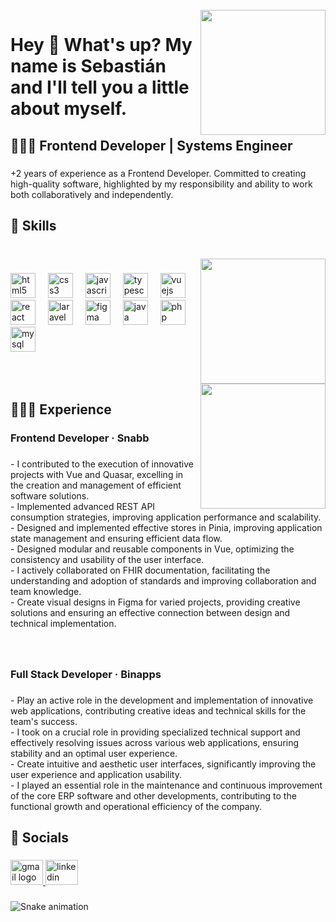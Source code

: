 <br clear="both">

<img align="right" height="200" src="https://i.pinimg.com/originals/17/01/7c/17017c9543c85194c21a5d80e35760bd.gif"  />

###

<h1 align="left">Hey 👋 What's up? My name is Sebastián and I'll tell you a little about myself.</h1>

###

<h2 align="left">👩🏻‍💻 Frontend Developer | Systems Engineer</h2>

###

<p align="left">+2 years of experience as a Frontend Developer. Committed to creating high-quality software, highlighted by my responsibility and ability to work both collaboratively and independently.</p>

###

<h2 align="left">🎨 Skills</h2>

###

<br clear="both">

<img align="right" height="200" src="https://images-wixmp-ed30a86b8c4ca887773594c2.wixmp.com/f/9100d753-02ac-4ed8-ac98-5e45d6deecad/depxc3c-2c74dc75-552f-4b74-9d49-a01ec4c8ea90.gif?token=eyJ0eXAiOiJKV1QiLCJhbGciOiJIUzI1NiJ9.eyJzdWIiOiJ1cm46YXBwOjdlMGQxODg5ODIyNjQzNzNhNWYwZDQxNWVhMGQyNmUwIiwiaXNzIjoidXJuOmFwcDo3ZTBkMTg4OTgyMjY0MzczYTVmMGQ0MTVlYTBkMjZlMCIsIm9iaiI6W1t7InBhdGgiOiJcL2ZcLzkxMDBkNzUzLTAyYWMtNGVkOC1hYzk4LTVlNDVkNmRlZWNhZFwvZGVweGMzYy0yYzc0ZGM3NS01NTJmLTRiNzQtOWQ0OS1hMDFlYzRjOGVhOTAuZ2lmIn1dXSwiYXVkIjpbInVybjpzZXJ2aWNlOmZpbGUuZG93bmxvYWQiXX0.ACqc7kQ3zva5d9HmQ6rAM2TWKQ_6KA_YgK4pzBCzpbo"  />

###

<div align="left">
  <img src="https://cdn.jsdelivr.net/gh/devicons/devicon/icons/html5/html5-original.svg" height="40" alt="html5 logo"  />
  <img width="12" />
  <img src="https://cdn.jsdelivr.net/gh/devicons/devicon/icons/css3/css3-original.svg" height="40" alt="css3 logo"  />
  <img width="12" />
  <img src="https://cdn.jsdelivr.net/gh/devicons/devicon/icons/javascript/javascript-original.svg" height="40" alt="javascript logo"  />
  <img width="12" />
  <img src="https://cdn.jsdelivr.net/gh/devicons/devicon/icons/typescript/typescript-original.svg" height="40" alt="typescript logo"  />
  <img width="12" />
  <img src="https://cdn.jsdelivr.net/gh/devicons/devicon/icons/vuejs/vuejs-original.svg" height="40" alt="vuejs logo"  />
  <img width="12" />
  <img src="https://cdn.jsdelivr.net/gh/devicons/devicon/icons/react/react-original.svg" height="40" alt="react logo"  />
  <img width="12" />
  <img src="https://cdn.simpleicons.org/laravel/FF2D20" height="40" alt="laravel logo"  />
  <img width="12" />
  <img src="https://cdn.jsdelivr.net/gh/devicons/devicon/icons/figma/figma-original.svg" height="40" alt="figma logo"  />
  <img width="12" />
  <img src="https://cdn.jsdelivr.net/gh/devicons/devicon/icons/java/java-original.svg" height="40" alt="java logo"  />
  <img width="12" />
  <img src="https://cdn.jsdelivr.net/gh/devicons/devicon/icons/php/php-original.svg" height="40" alt="php logo"  />
  <img width="12" />
  <img src="https://cdn.jsdelivr.net/gh/devicons/devicon/icons/mysql/mysql-original.svg" height="40" alt="mysql logo"  />
</div>

###

<p align="left"></p>

###

<p align="left"></p>

###

<br clear="both">

<img align="right" height="200" src="https://media1.tenor.com/m/F22BAOorxHQAAAAC/work.gif"  />

###

<h2 align="left">👷🏻‍♂️ Experience</h2>

###

<h3 align="left">Frontend Developer · Snabb</h3>

###

<p align="left">- I contributed to the execution of innovative projects with Vue and Quasar, excelling in the creation and management of efficient software solutions.<br>- Implemented advanced REST API consumption strategies, improving application performance and scalability.<br>- Designed and implemented effective stores in Pinia, improving application state management and ensuring efficient data flow.<br>- Designed modular and reusable components in Vue, optimizing the consistency and usability of the user interface.<br>- I actively collaborated on FHIR documentation, facilitating the understanding and adoption of standards and improving collaboration and team knowledge.<br>- Create visual designs in Figma for varied projects, providing creative solutions and ensuring an effective connection between design and technical implementation.</p>

###

<br clear="both">

<h3 align="left">Full Stack Developer · Binapps</h3>

###

<p align="left">- Play an active role in the development and implementation of innovative web applications, contributing creative ideas and technical skills for the team's success.<br>- I took on a crucial role in providing specialized technical support and effectively resolving issues across various web applications, ensuring stability and an optimal user experience.<br>- Create intuitive and aesthetic user interfaces, significantly improving the user experience and application usability.<br>- I played an essential role in the maintenance and continuous improvement of the core ERP software and other developments, contributing to the functional growth and operational efficiency of the company.</p>

###

<h2 align="left">📧 Socials</h2>

###

<div align="left">
  <a href="sebastian.castroa25@gmail.com" target="_blank">
    <img src="https://raw.githubusercontent.com/maurodesouza/profile-readme-generator/master/src/assets/icons/social/gmail/default.svg" width="52" height="40" alt="gmail logo"  />
  </a>
  <a href="https://www.linkedin.com/in/sebastianibaguecastro/" target="_blank">
    <img src="https://raw.githubusercontent.com/maurodesouza/profile-readme-generator/master/src/assets/icons/social/linkedin/default.svg" width="52" height="40" alt="linkedin logo"  />
  </a>
</div>

###

<img src="https://raw.githubusercontent.com/bluefirea25/bluefirea25/output/snake.svg" alt="Snake animation" />

###
